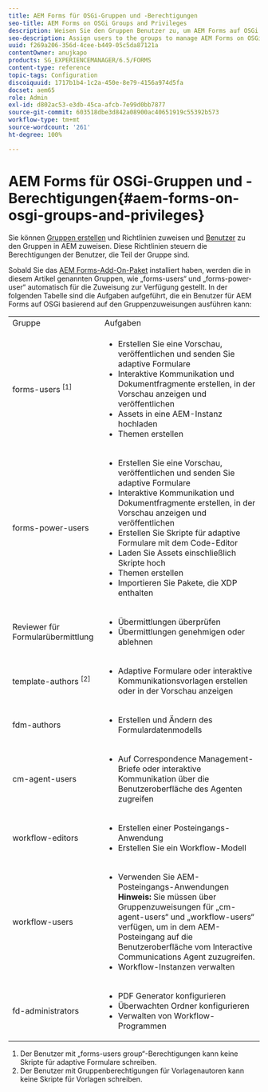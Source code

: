 ```yaml
---
title: AEM Forms für OSGi-Gruppen und -Berechtigungen
seo-title: AEM Forms on OSGi Groups and Privileges
description: Weisen Sie den Gruppen Benutzer zu, um AEM Forms auf OSGi zu verwalten
seo-description: Assign users to the groups to manage AEM Forms on OSGi
uuid: f269a206-356d-4cee-b449-05c5da87121a
contentOwner: anujkapo
products: SG_EXPERIENCEMANAGER/6.5/FORMS
content-type: reference
topic-tags: Configuration
discoiquuid: 1717b1b4-1c2a-450e-8e79-4156a974d5fa
docset: aem65
role: Admin
exl-id: d802ac53-e3db-45ca-afcb-7e99d0bb7877
source-git-commit: 603518dbe3d842a08900ac40651919c55392b573
workflow-type: tm+mt
source-wordcount: '261'
ht-degree: 100%

---
```


# AEM Forms für OSGi-Gruppen und -Berechtigungen{#aem-forms-on-osgi-groups-and-privileges}

Sie können [Gruppen erstellen](/help/sites-administering/user-group-ac-admin.md#group-administration) und Richtlinien zuweisen und [Benutzer](/help/sites-administering/user-group-ac-admin.md#user-administration) zu den Gruppen in AEM zuweisen. Diese Richtlinien steuern die Berechtigungen der Benutzer, die Teil der Gruppe sind.

Sobald Sie das [AEM Forms-Add-On-Paket](../../forms/using/installing-configuring-aem-forms-osgi.md) installiert haben, werden die in diesem Artikel genannten Gruppen, wie „forms-users“ und „forms-power-user“ automatisch für die Zuweisung zur Verfügung gestellt. In der folgenden Tabelle sind die Aufgaben aufgeführt, die ein Benutzer für AEM Forms auf OSGi basierend auf den Gruppenzuweisungen ausführen kann:

<table>
 <tbody>
  <tr>
   <td>Gruppe</td> 
   <td>Aufgaben</td> 
  </tr>
  <tr>
   <td>forms-users <sup>[1]</sup></td> 
   <td>
    <ul> 
     <li>Erstellen Sie eine Vorschau, veröffentlichen und senden Sie adaptive Formulare</li> 
     <li>Interaktive Kommunikation und Dokumentfragmente erstellen, in der Vorschau anzeigen und veröffentlichen</li> 
     <li>Assets in eine AEM-Instanz hochladen</li> 
     <li>Themen erstellen</li> 
    </ul> </td> 
  </tr>
  <tr>
   <td>forms-power-users</td> 
   <td>
    <ul> 
     <li>Erstellen Sie eine Vorschau, veröffentlichen und senden Sie adaptive Formulare</li> 
     <li>Interaktive Kommunikation und Dokumentfragmente erstellen, in der Vorschau anzeigen und veröffentlichen</li> 
     <li>Erstellen Sie Skripte für adaptive Formulare mit dem Code-Editor</li> 
     <li>Laden Sie Assets einschließlich Skripte hoch</li> 
     <li>Themen erstellen</li> 
     <li>Importieren Sie Pakete, die XDP enthalten</li> 
    </ul> </td> 
  </tr>
  <tr>
   <td>Reviewer für Formularübermittlung</td> 
   <td>
    <ul> 
     <li>Übermittlungen überprüfen</li> 
     <li>Übermittlungen genehmigen oder ablehnen</li> 
    </ul> </td> 
  </tr>
  <tr>
   <td>template-authors <sup>[2]</sup></td> 
   <td>
    <ul> 
     <li>Adaptive Formulare oder interaktive Kommunikationsvorlagen erstellen oder in der Vorschau anzeigen</li> 
    </ul> </td> 
  </tr>
  <tr>
   <td><p>fdm-authors</p> </td> 
   <td>
    <ul> 
     <li>Erstellen und Ändern des Formulardatenmodells</li> 
    </ul> </td> 
  </tr>
  <tr>
   <td>cm-agent-users</td> 
   <td>
    <ul> 
     <li>Auf Correspondence Management-Briefe oder interaktive Kommunikation über die Benutzeroberfläche des Agenten zugreifen</li> 
    </ul> </td> 
  </tr>
  <tr>
   <td><p>workflow-editors</p> </td> 
   <td>
    <ul> 
     <li>Erstellen einer Posteingangs-Anwendung</li> 
     <li>Erstellen Sie ein Workflow-Modell</li> 
    </ul> </td> 
  </tr>
  <tr>
   <td>workflow-users</td> 
   <td>
    <ul> 
     <li>Verwenden Sie AEM-Posteingangs-Anwendungen<br /> <strong>Hinweis: </strong>Sie müssen über Gruppenzuweisungen für „cm-agent-users“ und „workflow-users“ verfügen, um in dem AEM-Posteingang auf die Benutzeroberfläche vom Interactive Communications Agent zuzugreifen.</li> 
     <li>Workflow-Instanzen verwalten</li> 
    </ul> </td> 
  </tr>
  <tr>
   <td>fd-administrators</td> 
   <td>
    <ul> 
     <li>PDF Generator konfigurieren</li> 
     <li>Überwachten Ordner konfigurieren</li> 
     <li>Verwalten von Workflow-Programmen</li> 
    </ul> </td> 
  </tr>
 </tbody>
</table>

1. Der Benutzer mit „forms-users group“-Berechtigungen kann keine Skripte für adaptive Formulare schreiben.
1. Der Benutzer mit Gruppenberechtigungen für Vorlagenautoren kann keine Skripte für Vorlagen schreiben.
